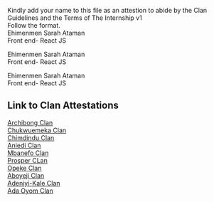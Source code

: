 Kindly add your name to this file as an attestion to abide by the Clan Guidelines and the Terms of The Internship v1
<br/> Follow the format.<br/> 
Ehimenmen Sarah Ataman <br/>
Front end- React JS

Ehimenmen Sarah Ataman <br/>
Front end- React JS

Ehimenmen Sarah Ataman <br/>
Front end- React JS

## Link to Clan Attestations
[Archibong Clan](Archibong-Clan.md) <br/>
[Chukwuemeka Clan](Chukwuemeka-Clan.md) <br/>
[Chimdindu Clan](Chimdindu-Clan.md) <br/>
[Aniedi Clan](Aniedi-Clan.md) <br/>
[Mbanefo Clan](Mbanefo-Clan.md) <br/>
[Prosper CLan](Prosper-Clan.md)<br/>
[Opeke Clan](Opeke-Clan.md) <br/>
[Aboyeji Clan](Aboyeji-Clan.md)<br/>
[Adeniyi-Kale Clan](Adeniyi-Kale-Clan.md) <br/>
[Ada Oyom Clan](Chukwuemeka-Clan.md) <br/>
